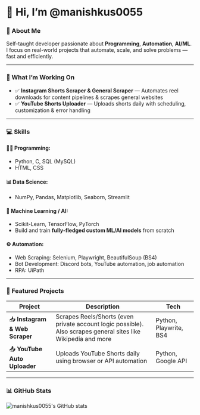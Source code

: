 # 👋 Hi, I’m @manishkus0055

### 🧠 About Me
Self-taught developer passionate about **Programming**, **Automation**, **AI/ML**.  
I focus on real-world projects that automate, scale, and solve problems — fast and efficiently.

---

### 🚀 What I’m Working On
- ✅ **Instagram Shorts Scraper & General Scraper** — Automates reel downloads for content pipelines & scrapes general websites
- ✅ **YouTube Shorts Uploader** — Uploads shorts daily with scheduling, customization & error handling  

---

### 💻 Skills

#### 🧑‍💻 Programming:
- Python, C, SQL (MySQL)
- HTML, CSS

#### 📊 Data Science:
- NumPy, Pandas, Matplotlib, Seaborn, Streamlit

#### 🧠 Machine Learning / AI:
- Scikit-Learn, TensorFlow, PyTorch  
- Build and train **fully-fledged custom ML/AI models** from scratch

#### ⚙️ Automation:
- Web Scraping: Selenium, Playwright, BeautifulSoup (BS4)
- Bot Development: Discord bots, YouTube automation, job automation
- RPA: UiPath

---

### 📂 Featured Projects

| Project | Description | Tech |
|--------|-------------|------|
| 📥 **Instagram & Web Scraper** | Scrapes Reels/Shorts (even private account logic possible). Also scrapes general sites like Wikipedia and more | Python, Playwrite, BS4 |
| 📤 **YouTube Auto Uploader** | Uploads YouTube Shorts daily using browser or API automation | Python, Google API |

---


### 📊 GitHub Stats

![manishkus0055's GitHub stats](https://github-readme-stats.vercel.app/api?username=manishkus0055&show_icons=true&theme=tokyonight)
